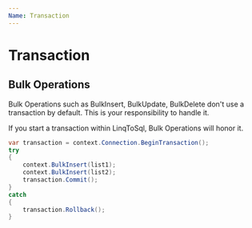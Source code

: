```yaml
---
Name: Transaction
---
```


# Transaction

## Bulk Operations
Bulk Operations such as BulkInsert, BulkUpdate, BulkDelete don't use a transaction by default. This is your responsibility to handle it.

If you start a transaction within LinqToSql, Bulk Operations will honor it.


```csharp
var transaction = context.Connection.BeginTransaction();
try
{
	context.BulkInsert(list1);
	context.BulkInsert(list2);
	transaction.Commit();
}
catch
{
	transaction.Rollback();
}
```
